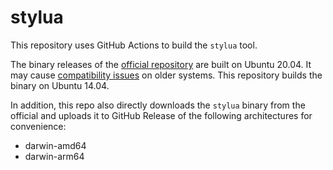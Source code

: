 # stylua

This repository uses GitHub Actions to build the `stylua` tool.

The binary releases of the [official repository](https://github.com/BurntSushi/stylua) are built on Ubuntu 20.04. It may cause [compatibility issues](https://github.com/JohnnyMorganz/StyLua/issues/806) on older systems. This repository builds the binary on Ubuntu 14.04.

In addition, this repo also directly downloads the `stylua` binary from the official and uploads it to GitHub Release of the following architectures for convenience:

- darwin-amd64
- darwin-arm64
